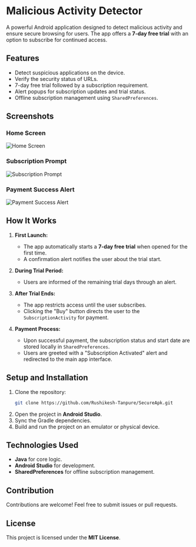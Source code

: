 # Malicious Activity Detector

A powerful Android application designed to detect malicious activity and ensure secure browsing for users. The app offers a **7-day free trial** with an option to subscribe for continued access.

## Features

- Detect suspicious applications on the device.
- Verify the security status of URLs.
- 7-day free trial followed by a subscription requirement.
- Alert popups for subscription updates and trial status.
- Offline subscription management using `SharedPreferences`.

## Screenshots

### Home Screen
![Home Screen](images/home_screen.png)

### Subscription Prompt
![Subscription Prompt](images/subscription_prompt.png)

### Payment Success Alert
![Payment Success Alert](images/payment_success.png)

## How It Works

1. **First Launch:**

   - The app automatically starts a **7-day free trial** when opened for the first time.
   - A confirmation alert notifies the user about the trial start.

2. **During Trial Period:**

   - Users are informed of the remaining trial days through an alert.

3. **After Trial Ends:**

   - The app restricts access until the user subscribes.
   - Clicking the "Buy" button directs the user to the `SubscriptionActivity` for payment.

4. **Payment Process:**

   - Upon successful payment, the subscription status and start date are stored locally in `SharedPreferences`.
   - Users are greeted with a "Subscription Activated" alert and redirected to the main app interface.

## Setup and Installation

1. Clone the repository:
   ```sh
   git clone https://github.com/Rushikesh-Tanpure/SecureApk.git
   ```
2. Open the project in **Android Studio**.
3. Sync the Gradle dependencies.
4. Build and run the project on an emulator or physical device.

## Technologies Used

- **Java** for core logic.
- **Android Studio** for development.
- **SharedPreferences** for offline subscription management.

## Contribution

Contributions are welcome! Feel free to submit issues or pull requests.

## License

This project is licensed under the **MIT License**.

